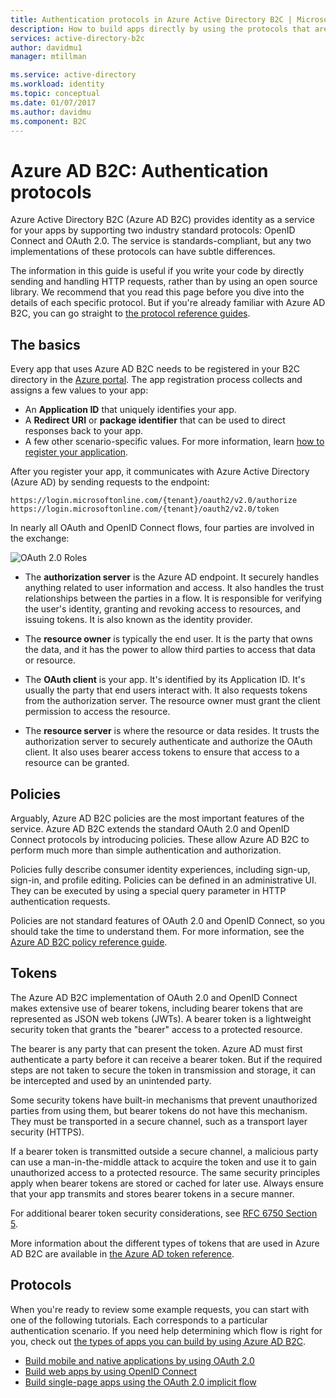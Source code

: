 ```yaml
---
title: Authentication protocols in Azure Active Directory B2C | Microsoft Docs
description: How to build apps directly by using the protocols that are supported by Azure Active Directory B2C.
services: active-directory-b2c
author: davidmu1
manager: mtillman

ms.service: active-directory
ms.workload: identity
ms.topic: conceptual
ms.date: 01/07/2017
ms.author: davidmu
ms.component: B2C
---
```


# Azure AD B2C: Authentication protocols
Azure Active Directory B2C (Azure AD B2C) provides identity as a service for your apps by supporting two industry standard protocols: OpenID Connect and OAuth 2.0. The service is standards-compliant, but any two implementations of these protocols can have subtle differences. 

The information in this guide is useful if you write your code by directly sending and handling HTTP requests, rather than by using an open source library. We recommend that you read this page before you dive into the details of each specific protocol. But if you're already familiar with Azure AD B2C, you can go straight to [the protocol reference guides](#protocols).

<!-- TODO: Need link to libraries above -->

## The basics
Every app that uses Azure AD B2C needs to be registered in your B2C directory in the [Azure portal](https://portal.azure.com). The app registration process collects and assigns a few values to your app:

* An **Application ID** that uniquely identifies your app.
* A **Redirect URI** or **package identifier** that can be used to direct responses back to your app.
* A few other scenario-specific values. For more information, learn [how to register your application](active-directory-b2c-app-registration.md).

After you register your app, it communicates with Azure Active Directory (Azure AD) by sending requests to the endpoint:

```
https://login.microsoftonline.com/{tenant}/oauth2/v2.0/authorize
https://login.microsoftonline.com/{tenant}/oauth2/v2.0/token
```

In nearly all OAuth and OpenID Connect flows, four parties are involved in the exchange:

![OAuth 2.0 Roles](./media/active-directory-b2c-reference-protocols/protocols_roles.png)

* The **authorization server** is the Azure AD endpoint. It securely handles anything related to user information and access. It also handles the trust relationships between the parties in a flow. It is responsible for verifying the user's identity, granting and revoking access to resources, and issuing tokens. It is also known as the identity provider.

* The **resource owner** is typically the end user. It is the party that owns the data, and it has the power to allow third parties to access that data or resource.

* The **OAuth client** is your app. It's identified by its Application ID. It's usually the party that end users interact with. It also requests tokens from the authorization server. The resource owner must grant the client permission to access the resource.

* The **resource server** is where the resource or data resides. It trusts the authorization server to securely authenticate and authorize the OAuth client. It also uses bearer access tokens to ensure that access to a resource can be granted.

## Policies
Arguably, Azure AD B2C policies are the most important features of the service. Azure AD B2C extends the standard OAuth 2.0 and OpenID Connect protocols by introducing policies. These allow Azure AD B2C to perform much more than simple authentication and authorization. 

Policies fully describe consumer identity experiences, including sign-up, sign-in, and profile editing. Policies can be defined in an administrative UI. They can be executed by using a special query parameter in HTTP authentication requests. 

Policies are not standard features of OAuth 2.0 and OpenID Connect, so you should take the time to understand them. For more information, see the [Azure AD B2C policy reference guide](active-directory-b2c-reference-policies.md).

## Tokens
The Azure AD B2C implementation of OAuth 2.0 and OpenID Connect makes extensive use of bearer tokens, including bearer tokens that are represented as JSON web tokens (JWTs). A bearer token is a lightweight security token that grants the "bearer" access to a protected resource.

The bearer is any party that can present the token. Azure AD must first authenticate a party before it can receive a bearer token. But if the required steps are not taken to secure the token in transmission and storage, it can be intercepted and used by an unintended party.

Some security tokens have built-in mechanisms that prevent unauthorized parties from using them, but bearer tokens do not have this mechanism. They must be transported in a secure channel, such as a transport layer security (HTTPS). 

If a bearer token is transmitted outside a secure channel, a malicious party can use a man-in-the-middle attack to acquire the token and use it to gain unauthorized access to a protected resource. The same security principles apply when bearer tokens are stored or cached for later use. Always ensure that your app transmits and stores bearer tokens in a secure manner.

For additional bearer token security considerations, see [RFC 6750 Section 5](http://tools.ietf.org/html/rfc6750).

More information about the different types of tokens that are used in Azure AD B2C are available in [the Azure AD token reference](active-directory-b2c-reference-tokens.md).

## Protocols
When you're ready to review some example requests, you can start with one of the following tutorials. Each corresponds to a particular authentication scenario. If you need help determining which flow is right for you, check out [the types of apps you can build by using Azure AD B2C](active-directory-b2c-apps.md).

* [Build mobile and native applications by using OAuth 2.0](active-directory-b2c-reference-oauth-code.md)
* [Build web apps by using OpenID Connect](active-directory-b2c-reference-oidc.md)
* [Build single-page apps using the OAuth 2.0 implicit flow](active-directory-b2c-reference-spa.md)

